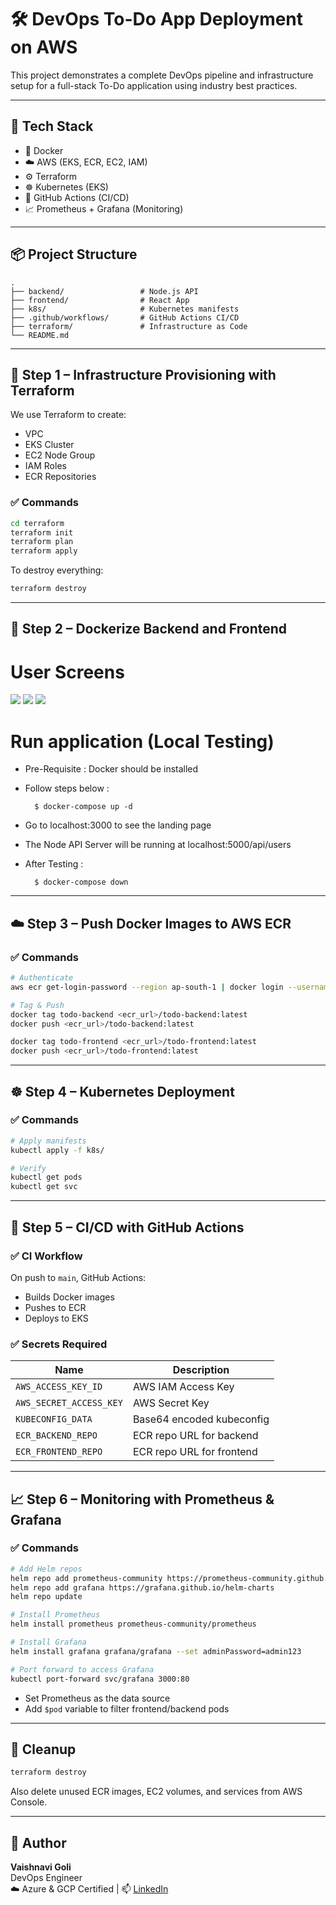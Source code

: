 # 🛠️ DevOps To-Do App Deployment on AWS

This project demonstrates a complete DevOps pipeline and infrastructure setup for a full-stack To-Do application using industry best practices.

---

## 🚀 Tech Stack

- 🐳 Docker
- ☁️ AWS (EKS, ECR, EC2, IAM)
- ⚙️ Terraform
- ☸️ Kubernetes (EKS)
- 🔁 GitHub Actions (CI/CD)
- 📈 Prometheus + Grafana (Monitoring)

---

## 📦 Project Structure

```
.
├── backend/                 # Node.js API
├── frontend/                # React App
├── k8s/                     # Kubernetes manifests
├── .github/workflows/       # GitHub Actions CI/CD
├── terraform/               # Infrastructure as Code
└── README.md
```

---

## 🧱 Step 1 – Infrastructure Provisioning with Terraform

We use Terraform to create:
- VPC
- EKS Cluster
- EC2 Node Group
- IAM Roles
- ECR Repositories

### ✅ Commands

```bash
cd terraform
terraform init
terraform plan
terraform apply
```

To destroy everything:

```bash
terraform destroy
```

---

## 🐳 Step 2 – Dockerize Backend and Frontend

# User Screens

![](https://github.com/Vaishnavigoli17/DevOps-Project/blob/main/Screenshots/Register-Page.PNG?raw=true)
![](https://github.com/Vaishnavigoli17/DevOps-Project/blob/main/Screenshots/Login-Page.PNG?raw=true)
![](https://github.com/Vaishnavigoli17/DevOps-Project/blob/main/Screenshots/HomeTodo.PNG?raw=true)

# Run application (Local Testing)

- Pre-Requisite : Docker should be installed
- Follow steps below : 

        $ docker-compose up -d 
- Go to localhost:3000 to see the landing page
- The Node API Server will be running at localhost:5000/api/users
- After Testing : 

        $ docker-compose down

---

## ☁️ Step 3 – Push Docker Images to AWS ECR

### ✅ Commands

```bash
# Authenticate
aws ecr get-login-password --region ap-south-1 | docker login --username AWS --password-stdin <your_account_id>.dkr.ecr.ap-south-1.amazonaws.com

# Tag & Push
docker tag todo-backend <ecr_url>/todo-backend:latest
docker push <ecr_url>/todo-backend:latest

docker tag todo-frontend <ecr_url>/todo-frontend:latest
docker push <ecr_url>/todo-frontend:latest
```

---

## ☸️ Step 4 – Kubernetes Deployment

### ✅ Commands

```bash
# Apply manifests
kubectl apply -f k8s/

# Verify
kubectl get pods
kubectl get svc
```

---

## 🔁 Step 5 – CI/CD with GitHub Actions

### ✅ CI Workflow

On push to `main`, GitHub Actions:
- Builds Docker images
- Pushes to ECR
- Deploys to EKS

### ✅ Secrets Required

| Name                   | Description                    |
|------------------------|--------------------------------|
| `AWS_ACCESS_KEY_ID`    | AWS IAM Access Key             |
| `AWS_SECRET_ACCESS_KEY`| AWS Secret Key                 |
| `KUBECONFIG_DATA`      | Base64 encoded kubeconfig      |
| `ECR_BACKEND_REPO`     | ECR repo URL for backend       |
| `ECR_FRONTEND_REPO`    | ECR repo URL for frontend      |

---

## 📈 Step 6 – Monitoring with Prometheus & Grafana

### ✅ Commands

```bash
# Add Helm repos
helm repo add prometheus-community https://prometheus-community.github.io/helm-charts
helm repo add grafana https://grafana.github.io/helm-charts
helm repo update

# Install Prometheus
helm install prometheus prometheus-community/prometheus

# Install Grafana
helm install grafana grafana/grafana --set adminPassword=admin123

# Port forward to access Grafana
kubectl port-forward svc/grafana 3000:80
```

- Set Prometheus as the data source
- Add `$pod` variable to filter frontend/backend pods

---

## 🧹 Cleanup

```bash
terraform destroy
```

Also delete unused ECR images, EC2 volumes, and services from AWS Console.

---

## 👤 Author

**Vaishnavi Goli**  
DevOps Engineer  
☁️ Azure & GCP Certified | 📫 [LinkedIn](https://www.linkedin.com/in/vaishnavi-goli-519656205/)